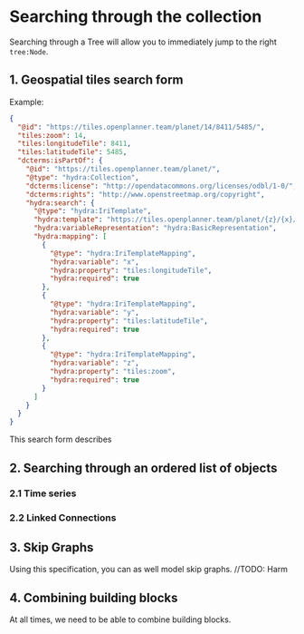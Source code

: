 # Searching through the collection

Searching through a Tree will allow you to immediately jump to the right `tree:Node`.

## 1. Geospatial tiles search form

Example:
```json
{
  "@id": "https://tiles.openplanner.team/planet/14/8411/5485/",
  "tiles:zoom": 14,
  "tiles:longitudeTile": 8411,
  "tiles:latitudeTile": 5485,
  "dcterms:isPartOf": {
    "@id": "https://tiles.openplanner.team/planet/",
    "@type": "hydra:Collection",
    "dcterms:license": "http://opendatacommons.org/licenses/odbl/1-0/",
    "dcterms:rights": "http://www.openstreetmap.org/copyright",
    "hydra:search": {
      "@type": "hydra:IriTemplate",
      "hydra:template": "https://tiles.openplanner.team/planet/{z}/{x}/{y}",
      "hydra:variableRepresentation": "hydra:BasicRepresentation",
      "hydra:mapping": [
        {
          "@type": "hydra:IriTemplateMapping",
          "hydra:variable": "x",
          "hydra:property": "tiles:longitudeTile",
          "hydra:required": true
        },
        {
          "@type": "hydra:IriTemplateMapping",
          "hydra:variable": "y",
          "hydra:property": "tiles:latitudeTile",
          "hydra:required": true
        },
        {
          "@type": "hydra:IriTemplateMapping",
          "hydra:variable": "z",
          "hydra:property": "tiles:zoom",
          "hydra:required": true
        }
      ]
    }
  }
}
```

This search form describes

## 2. Searching through an ordered list of objects

### 2.1 Time series

### 2.2 Linked Connections

## 3. Skip Graphs

Using this specification, you can as well model skip graphs. //TODO: Harm

## 4. Combining building blocks

At all times, we need to be able to combine building blocks.
